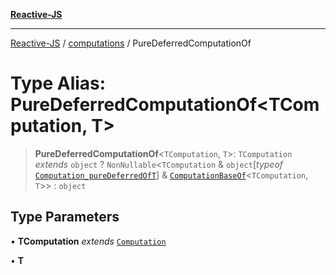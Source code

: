 [**Reactive-JS**](../../README.md)

***

[Reactive-JS](../../README.md) / [computations](../README.md) / PureDeferredComputationOf

# Type Alias: PureDeferredComputationOf\<TComputation, T\>

> **PureDeferredComputationOf**\<`TComputation`, `T`\>: `TComputation` *extends* `object` ? `NonNullable`\<`TComputation` & `object`\[*typeof* [`Computation_pureDeferredOfT`](../variables/Computation_pureDeferredOfT.md)\] & [`ComputationBaseOf`](ComputationBaseOf.md)\<`TComputation`, `T`\>\> : `object`

## Type Parameters

• **TComputation** *extends* [`Computation`](Computation.md)

• **T**
